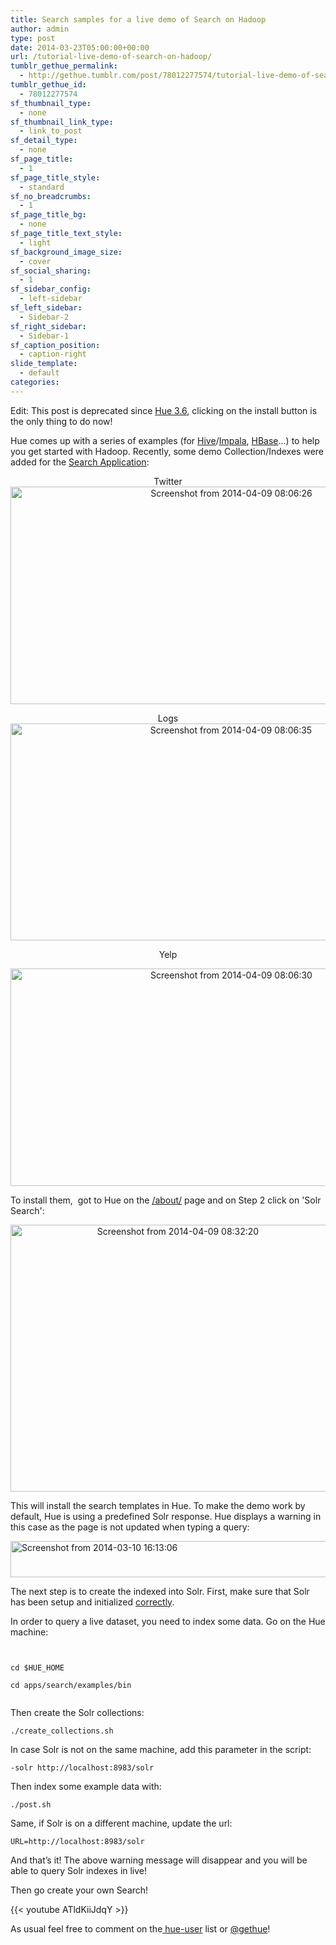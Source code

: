 ```yaml
---
title: Search samples for a live demo of Search on Hadoop
author: admin
type: post
date: 2014-03-23T05:00:00+00:00
url: /tutorial-live-demo-of-search-on-hadoop/
tumblr_gethue_permalink:
  - http://gethue.tumblr.com/post/78012277574/tutorial-live-demo-of-search-on-hadoop
tumblr_gethue_id:
  - 78012277574
sf_thumbnail_type:
  - none
sf_thumbnail_link_type:
  - link_to_post
sf_detail_type:
  - none
sf_page_title:
  - 1
sf_page_title_style:
  - standard
sf_no_breadcrumbs:
  - 1
sf_page_title_bg:
  - none
sf_page_title_text_style:
  - light
sf_background_image_size:
  - cover
sf_social_sharing:
  - 1
sf_sidebar_config:
  - left-sidebar
sf_left_sidebar:
  - Sidebar-2
sf_right_sidebar:
  - Sidebar-1
sf_caption_position:
  - caption-right
slide_template:
  - default
categories:
---
```


Edit: This post is deprecated since [Hue 3.6][1], clicking on the install button is the only thing to do now!

Hue comes up with a series of examples (for [Hive][2]/[Impala][2], [HBase][3]...) to help you get started with Hadoop. Recently, some demo Collection/Indexes were added for the [Search Application][4]:

<p style="text-align: center;">
  Twitter<a href="https://cdn.gethue.com/uploads/2014/03/Screenshot-from-2014-04-09-080626.png"><br /> <img src="https://cdn.gethue.com/uploads/2014/03/Screenshot-from-2014-04-09-080626.png" alt="Screenshot from 2014-04-09 08:06:26" width="691" height="348"  /></a>
</p>

<p style="text-align: center;">
  Logs<br /> <a href="https://cdn.gethue.com/uploads/2014/03/Screenshot-from-2014-04-09-080635.png"><img class="wp-image-1105 aligncenter" src="https://cdn.gethue.com/uploads/2014/03/Screenshot-from-2014-04-09-080635.png" alt="Screenshot from 2014-04-09 08:06:35" width="690" height="347"  /></a>
</p>

<p style="text-align: center;">
  Yelp
</p>

<p style="text-align: center;">
  <a href="https://cdn.gethue.com/uploads/2014/03/Screenshot-from-2014-04-09-080630.png"><img class="wp-image-1106 aligncenter" src="https://cdn.gethue.com/uploads/2014/03/Screenshot-from-2014-04-09-080630.png" alt="Screenshot from 2014-04-09 08:06:30" width="691" height="348"  /><br /> </a>
</p>

To install them,  got to Hue on the [/about/][5] page and on Step 2 click on 'Solr Search':

<p style="text-align: center;">
  <a href="https://cdn.gethue.com/uploads/2014/03/Screenshot-from-2014-04-09-083220.png"><img class=" wp-image-1120 aligncenter" src="https://cdn.gethue.com/uploads/2014/03/Screenshot-from-2014-04-09-083220.png" alt="Screenshot from 2014-04-09 08:32:20" width="520" height="427"  /></a>
</p>

This will install the search templates in Hue. To make the demo work by default, Hue is using a predefined Solr response. Hue displays a warning in this case as the page is not updated when typing a query:

[<img class="alignnone size-full wp-image-1104" src="https://cdn.gethue.com/uploads/2014/03/Screenshot-from-2014-03-10-161306.png" alt="Screenshot from 2014-03-10 16:13:06" width="628" height="58"  />][6]

The next step is to create the indexed into Solr. First, make sure that Solr has been setup and initialized [correctly][7].

In order to query a live dataset, you need to index some data. Go on the Hue machine:

<pre><code class="bash">

cd $HUE_HOME

cd apps/search/examples/bin

</code></pre>

Then create the Solr collections:

<pre><code class="bash">./create_collections.sh</code></pre>

In case Solr is not on the same machine, add this parameter in the script:

<pre><code class="bash">-solr http://localhost:8983/solr</code></pre>

Then index some example data with:

<pre><code class="bash">./post.sh</code></pre>

Same, if Solr is on a different machine, update the url:

<pre><code class="bash">URL=http://localhost:8983/solr</code></pre>

And that’s it! The above warning message will disappear and you will be able to query Solr indexes in live!

Then go create your own Search!

{{< youtube ATldKiiJdqY >}}

As usual feel free to comment on the[ hue-user][8] list or [@gethue][9]!

[1]: https://gethue.com/analyse-apache-logs-and-build-your-own-web-analytics-dashboard-with-hadoop-and-solr
[2]: https://gethue.com/hadoop-tutorial-new-impala-and-hive-editors/
[3]: https://gethue.com/the-web-ui-for-hbase-hbase-browser/ 'The Web UI for HBase: HBase Browser'
[4]: http://gethue.tumblr.com/post/65969470780/hadoop-tutorials-season-ii-7-how-to-index-and-search
[5]: http://127.0.0.1:8888/about/
[6]: https://cdn.gethue.com/uploads/2014/03/Screenshot-from-2014-03-10-161306.png
[7]: http://www.cloudera.com/content/cloudera-content/cloudera-docs/CDH5/latest/Search/Cloudera-Search-Installation-Guide/csig_deploy_search_solrcloud.html
[8]: http://groups.google.com/a/cloudera.org/group/hue-user
[9]: https://twitter.com/gethue
